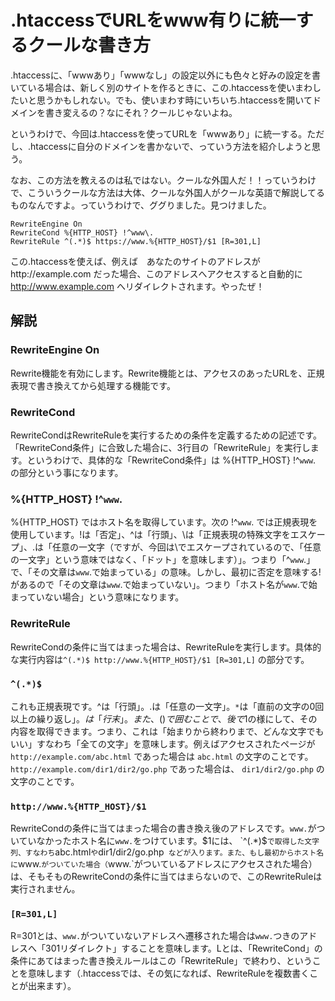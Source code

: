 # .htaccessでURLをwww有りに統一するクールな書き方

.htaccessに、「wwwあり」「wwwなし」の設定以外にも色々と好みの設定を書いている場合は、新しく別のサイトを作るときに、この.htaccessを使いまわしたいと思うかもしれない。でも、使いまわす時にいちいち.htaccessを開いてドメインを書き変えるの？なにそれ？クールじゃないよね。

というわけで、今回は.htaccessを使ってURLを「wwwあり」に統一する。ただし、.htaccessに自分のドメインを書かないで、っていう方法を紹介しようと思う。

なお、この方法を教えるのは私ではない。クールな外国人だ！！っていうわけで、こういうクールな方法は大体、クールな外国人がクールな英語で解説してるものなんですよ。っていうわけで、ググりました。見つけました。

```
RewriteEngine On
RewriteCond %{HTTP_HOST} !^www\.
RewriteRule ^(.*)$ https://www.%{HTTP_HOST}/$1 [R=301,L]
```
この.htaccessを使えば、例えば　あなたのサイトのアドレスがhttp://example.com だった場合、このアドレスへアクセスすると自動的に http://www.example.com へリダイレクトされます。やったぜ！

## 解説
### RewriteEngine On
Rewrite機能を有効にします。Rewrite機能とは、アクセスのあったURLを、正規表現で書き換えてから処理する機能です。

### RewriteCond
RewriteCondはRewriteRuleを実行するための条件を定義するための記述です。「RewriteCond条件」に合致した場合に、3行目の「RewriteRule」を実行します。というわけで、具体的な「RewriteCond条件」は %{HTTP_HOST} !^`www`\. の部分という事になります。

### %{HTTP_HOST} !^`www`\.
%{HTTP_HOST} ではホスト名を取得しています。次の !^`www`\. では正規表現を使用しています。!は「否定」、^は「行頭」、\は「正規表現の特殊文字をエスケープ」、.は「任意の一文字（ですが、今回は\でエスケープされているので、「任意の一文字」という意味ではなく、「ドット」を意味します）」。つまり「^`www`\.」で、「その文章は`www`.で始まっている」の意味。しかし、最初に否定を意味する!があるので「その文章は`www`.で始まっていない」。つまり「ホスト名が`www`.で始まっていない場合」という意味になります。

### RewriteRule
RewriteCondの条件に当てはまった場合は、RewriteRuleを実行します。具体的な実行内容は`^(.*)$ http://www.%{HTTP_HOST}/$1 [R=301,L]` の部分です。

### `^(.*)$`
これも正規表現です。^は「行頭」。.は「任意の一文字」。`*`は「直前の文字の0回以上の繰り返し」。$は「行末」。また、()で囲むことで、後で$1の様にして、その内容を取得できます。つまり、これは「始まりから終わりまで、どんな文字でもいい」すなわち「全ての文字」を意味します。例えばアクセスされたページが `http://example.com/abc.html` であった場合は `abc.html` の文字のことです。`http://example.com/dir1/dir2/go.php` であった場合は、 `dir1/dir2/go.php` の文字のことです。

### `http://www.%{HTTP_HOST}/$1`
RewriteCondの条件に当てはまった場合の書き換え後のアドレスです。`www.`がついていなかったホスト名に`www.`をつけています。$1には、 `^(.*)$` で取得した文字列、すなわち `abc.html` や `dir1/dir2/go.php` などが入ります。また、もし最初からホスト名に`www.`がついていた場合（`www.`がついているアドレスにアクセスされた場合）は、そもそものRewriteCondの条件に当てはまらないので、このRewriteRuleは実行されません。

### `[R=301,L]`
R=301とは、`www.`がついていないアドレスへ遷移された場合は`www.`つきのアドレスへ「301リダイレクト」することを意味します。Lとは、「RewriteCond」の条件にあてはまった書き換えルールはこの「RewriteRule」で終わり、ということを意味します（.htaccessでは、その気になれば、RewriteRuleを複数書くことが出来ます）。
